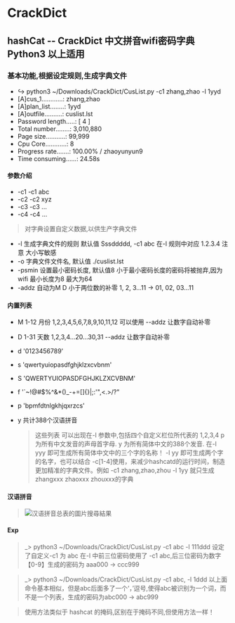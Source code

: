 # CrackDict
## hashCat -- CrackDict 中文拼音wifi密码字典 Python3 以上适用
### 基本功能,根据设定规则,生成字典文件

* ↪ python3 ~/Downloads/CrackDict/CusList.py  -c1 zhang,zhao -l 1yyd
* [A]cus_1............: zhang,zhao
* [A]plan_list........: 1yyd
* [A]outfile..........: cuslist.lst
* Password length.....: [ 4 ]
* Total number........: 3,010,880
* Page size...........: 99,999
* Cpu Core............: 8
* Progress rate.......: 100.00% / zhaoyunyun9
* Time consuming......: 24.58s

#### 参数介绍
* -c1 -c1 abc
* -c2 -c2 xyz
* -c3 -c3 ...
* -c4 -c4 ...
> 对字典设置自定义数据,以供生产字典文件
* -l 生成字典文件的规则 默认值 Sssddddd, -c1 abc 在-l 规则中对应 1.2.3.4 注意 大小写敏感
* -o 字典文件文件名, 默认值 ./cuslist.lst
* -psmin 设置最小密码长度, 默认值8 小于最小密码长度的密码将被抛弃,因为 wifi 最小长度为8 最大为64
* -addz 自动为M D 小于两位数的补零 1, 2, 3...11 -> 01, 02, 03...11

#### 内置列表
* M  1-12 月份 1,2,3,4,5,6,7,8,9,10,11,12 可以使用 --addz 让数字自动补零
* D  1-31 天数 1,2,3,4...20...30,31 --addz 让数字自动补零
* d  '0123456789'
* s  'qwertyuiopasdfghjklzxcvbnm'
* S  'QWERTYUIOPASDFGHJKLZXCVBNM'
* f  '`~!@#$%^&*()_-+=[]{}\|;:'",<.>/?"
* p  'bpmfdtnlgkhjqxrzcs'
* y  共计388个汉语拼音
  
  > 这些列表 可以出现在-l 参数中,包括四个自定义栏位所代表的 1,2,3,4
  p 为所有中文发音的声母首字母.
  y 为所有简体中文的388个发音.
  在-l yyy 即可生成所有简体中文中的三个字的名称！ -l yy 即可生成两个字的名字，也可以结合 -c[1-4]使用，来减少hashcatd的运行时间，制造更加精准的字典文件。例如 -c1 zhang,zhao,zhou -l 1yy 就只生成 zhangxxx zhaoxxx zhouxxx的字典
  
#### 汉语拼音
 > ![汉语拼音总表的圖片搜尋結果](https://github.com/JogFeelingVI/CrackDict/blob/master/view.jpeg)

#### Exp
> _> python3 ~/Downloads/CrackDict/CusList.py  -c1 abc -l 111ddd
设定了自定义-c1 为 abc 在-l 中前三位密码使用了 -c1 abc,后三位密码为数字【0-9】生成的密码为 aaa000 -> ccc999

> _> python3 ~/Downloads/CrackDict/CusList.py  -c1 abc, -l 1ddd
以上面命令基本相似，但是abc后面多了一个‘，’逗号,使得abc被识别为一个词，而不是一个列表，生成的密码为abc000 -> abc999

> 使用方法类似于 hashcat 的掩码,区别在于掩码不同,但使用方法一样！
